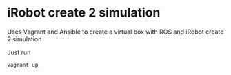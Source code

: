 # iRobot create 2 simulation
Uses Vagrant and Ansible to create a virtual box with ROS and iRobot create 2 simulation

Just run
```bash
vagrant up
```
